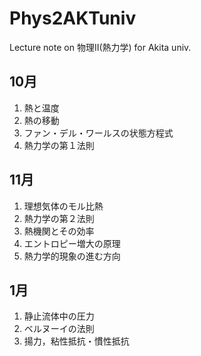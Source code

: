 # Phys2AKTuniv
Lecture note on 物理II(熱力学)  for Akita univ.

## 10月

1. 熱と温度
1. 熱の移動
1. ファン・デル・ワールスの状態方程式
1. 熱力学の第１法則

## 11月

1. 理想気体のモル比熱
1. 熱力学の第２法則
1. 熱機関とその効率
1. エントロピー増大の原理
1. 熱力学的現象の進む方向

<!--
## 12月 II. 熱力学の発展と応用（留野先生）
第１０回：気体の分子運動論
第１１回：ボルツマン分布，フェルミ分布
第１２回：熱・エネルギー・環境と教育
-->

## 1月

1. 静止流体中の圧力
1. ベルヌーイの法則
1. 揚力，粘性抵抗・慣性抵抗

